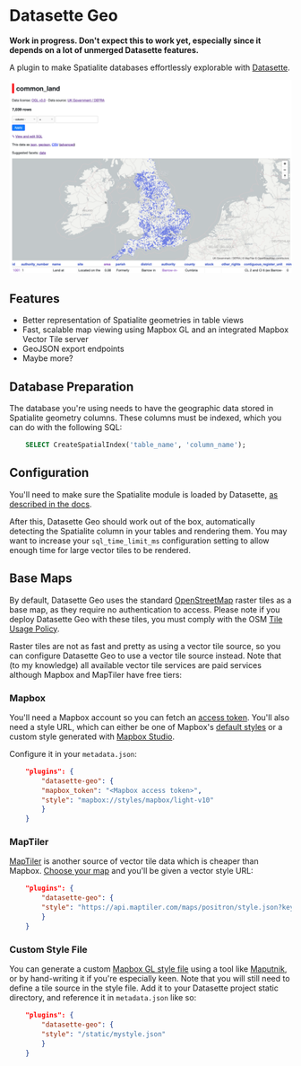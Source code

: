 # Datasette Geo

**Work in progress. Don't expect this to work yet, especially since it depends on a lot of unmerged Datasette features.**

A plugin to make Spatialite databases effortlessly explorable with [Datasette](https://github.com/simonw/datasette).

![Datasette Geo Screenshot](doc/screenshot.png)

## Features

* Better representation of Spatialite geometries in table views
* Fast, scalable map viewing using Mapbox GL and an integrated Mapbox Vector Tile server
* GeoJSON export endpoints
* Maybe more?

## Database Preparation
The database you're using needs to have the geographic data stored in Spatialite geometry columns. These columns must be indexed, which you can do with the following SQL:
```sql
	SELECT CreateSpatialIndex('table_name', 'column_name');
```

## Configuration

You'll need to make sure the Spatialite module is loaded by Datasette, [as described in the docs](https://datasette.readthedocs.io/en/stable/spatialite.html).

After this, Datasette Geo should work out of the box, automatically detecting the Spatialite column in your tables
and rendering them. You may want to increase your `sql_time_limit_ms` configuration setting to allow enough time for
large vector tiles to be rendered.

## Base Maps
By default, Datasette Geo uses the standard [OpenStreetMap](https://openstreetmap.org) raster tiles as a base map, as they require no authentication to access. Please note if you deploy Datasette Geo with these tiles, you must comply with the OSM
[Tile Usage Policy](https://operations.osmfoundation.org/policies/tiles/).

Raster tiles are not as fast and pretty as using a vector tile source, so you can configure Datasette Geo to use
a vector tile source instead. Note that (to my knowledge) all available vector tile services are paid services although
Mapbox and MapTiler have free tiers:

### Mapbox
You'll need a Mapbox account so you can fetch an [access token](https://account.mapbox.com/access-tokens/). 
You'll also need a style URL, which can either be one of Mapbox's [default styles](https://docs.mapbox.com/api/maps/#mapbox-styles)
or a custom style generated with [Mapbox Studio](https://studio.mapbox.com/).

Configure it in your `metadata.json`:
```json
    "plugins": {
	    "datasette-geo": {
		"mapbox_token": "<Mapbox access token>",
		"style": "mapbox://styles/mapbox/light-v10"
	    }
    }
```
### MapTiler
[MapTiler](https://maptiler.com) is another source of vector tile data which is cheaper than Mapbox. [Choose your map](https://cloud.maptiler.com/maps/) and you'll be given a vector style URL:
```json
    "plugins": {
	    "datasette-geo": {
		"style": "https://api.maptiler.com/maps/positron/style.json?key=<MapTiler key>"
	    }
    }
```

### Custom Style File
You can generate a custom [Mapbox GL style file](https://docs.mapbox.com/mapbox-gl-js/style-spec/) using a tool like
[Maputnik](https://maputnik.github.io/), or by hand-writing it if you're especially keen. Note that you will
still need to define a tile source in the style file. Add it to your Datasette project static directory, and reference it in `metadata.json`
like so:
```json
    "plugins": {
	    "datasette-geo": {
		"style": "/static/mystyle.json"
	    }
    }
```
